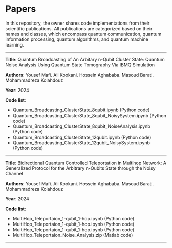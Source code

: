# Papers

In this repository, the owner shares code implementations from their scientific publications. All publications are categorized based on their names and classes, which encompass quantum communication, quantum information processing, quantum algorithms, and quantum machine learning.

-------------------------------------------------------------------------------------------------------------------------------

**Title**: Quantum Broadcasting of An Arbitary n-Qubit Cluster State: Quantum Noise Analysis Using Quantum State Tomography Via IBMQ Simulation

**Authors**: Yousef Mafi. Ali Kookani. Hossein Aghababa. Masoud Barati. Mohammadreza Kolahdouz

**Year**: 2024

**Code list**:
* Quantum_Broadcasting_ClusterState_8qubit.ipynb (Python code)
* Quantum_Broadcasting_ClusterState_8qubit_NoisySystem.ipynb (Python code)
* Quantum_Broadcasting_ClusterState_8qubit_NoiseAnalysis.ipynb (Python code)
* Quantum_Broadcasting_ClusterState_12qubit.ipynb (Python code)
* Quantum_Broadcasting_ClusterState_12qubit_NoisySystem.ipynb (Python code)

-------------------------------------------------------------------------------------------------------------------------------

**Title**: Bidirectional Quantum Controlled Teleportation in Multihop Network: A Generalized Protocol for the Arbitrary n-Qubits State through the Noisy Channel

**Authors**: Yousef Mafi. Ali Kookani. Hossein Aghababa. Masoud Barati. Mohammadreza Kolahdouz

**Year**: 2024

**Code list**:
* MultiHop_Teleportaion_1-qubit_1-hop.ipynb (Python code)
* MultiHop_Teleportaion_1-qubit_1-hop.ipynb (Python code)
* MultiHop_Teleportaion_1-qubit_1-hop.ipynb (Python code)
* MultiHop_Teleportaion_Noise_Analysis.zip (Matlab code)


-------------------------------------------------------------------------------------------------------------------------------
